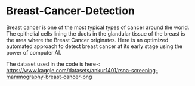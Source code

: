 # Breast-Cancer-Detection

Breast cancer is one of the most typical types of cancer around the world. The epithelial cells lining the ducts in the glandular tissue of the breast is the area where the Breast Cancer originates.
Here is an optimized automated approach to detect breast cancer at its early stage using the power of computer AI. 

The dataset used in the code is here-:
https://www.kaggle.com/datasets/ankur1401/rsna-screening-mammography-breast-cancer-png
